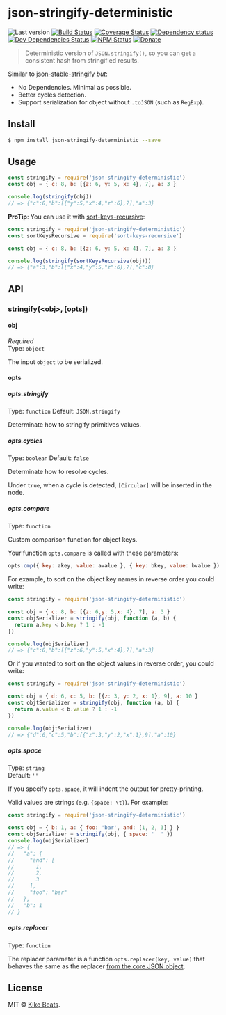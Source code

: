# json-stringify-deterministic

![Last version](https://img.shields.io/github/tag/Kikobeats/json-stringify-deterministic.svg?style=flat-square)
[![Build Status](https://img.shields.io/travis/Kikobeats/json-stringify-deterministic/master.svg?style=flat-square)](https://travis-ci.org/Kikobeats/json-stringify-deterministic)
[![Coverage Status](https://img.shields.io/coveralls/Kikobeats/json-stringify-deterministic.svg?style=flat-square)](https://coveralls.io/github/Kikobeats/json-stringify-deterministic)
[![Dependency status](https://img.shields.io/david/Kikobeats/json-stringify-deterministic.svg?style=flat-square)](https://david-dm.org/Kikobeats/json-stringify-deterministic)
[![Dev Dependencies Status](https://img.shields.io/david/dev/Kikobeats/json-stringify-deterministic.svg?style=flat-square)](https://david-dm.org/Kikobeats/json-stringify-deterministic#info=devDependencies)
[![NPM Status](https://img.shields.io/npm/dm/json-stringify-deterministic.svg?style=flat-square)](https://www.npmjs.org/package/json-stringify-deterministic)
[![Donate](https://img.shields.io/badge/donate-paypal-blue.svg?style=flat-square)](https://paypal.me/Kikobeats)

> Deterministic version of `JSON.stringify()`, so you can get a consistent hash from stringified results.

Similar to [json-stable-stringify](https://github.com/substack/json-stable-stringify) *but*:

- No Dependencies. Minimal as possible.
- Better cycles detection.
- Support serialization for object without `.toJSON` (such as `RegExp`).

## Install

```bash
$ npm install json-stringify-deterministic --save
```

## Usage

```js
const stringify = require('json-stringify-deterministic')
const obj = { c: 8, b: [{z: 6, y: 5, x: 4}, 7], a: 3 }

console.log(stringify(obj))
// => {"c":8,"b":[{"y":5,"x":4,"z":6},7],"a":3}
```

**ProTip**: You can use it with [sort-keys-recursive](https://github.com/Kikobeats/sort-keys-recursive):

```js
const stringify = require('json-stringify-deterministic')
const sortKeysRecursive = require('sort-keys-recursive')

const obj = { c: 8, b: [{z: 6, y: 5, x: 4}, 7], a: 3 }

console.log(stringify(sortKeysRecursive(obj)))
// => {"a":3,"b":[{"x":4,"y":5,"z":6},7],"c":8}
```

## API

### stringify(&lt;obj&gt;, [opts])

#### obj

*Required*<br>
Type: `object`

The input `object` to be serialized.

#### opts

##### opts.stringify

Type: `function`
Default: `JSON.stringify`

Determinate how to stringify primitives values.

##### opts.cycles

Type: `boolean`
Default: `false`

Determinate how to resolve cycles.

Under `true`, when a cycle is detected, `[Circular]` will be inserted in the node.

##### opts.compare

Type: `function`

Custom comparison function for object keys.

Your function `opts.compare` is called with these parameters:

``` js
opts.cmp({ key: akey, value: avalue }, { key: bkey, value: bvalue })
```

For example, to sort on the object key names in reverse order you could write:

``` js
const stringify = require('json-stringify-deterministic')

const obj = { c: 8, b: [{z: 6,y: 5,x: 4}, 7], a: 3 }
const objSerializer = stringify(obj, function (a, b) {
  return a.key < b.key ? 1 : -1
})

console.log(objSerializer)
// => {"c":8,"b":[{"z":6,"y":5,"x":4},7],"a":3}
```

Or if you wanted to sort on the object values in reverse order, you could write:

```js
const stringify = require('json-stringify-deterministic')

const obj = { d: 6, c: 5, b: [{z: 3, y: 2, x: 1}, 9], a: 10 }
const objtSerializer = stringify(obj, function (a, b) {
  return a.value < b.value ? 1 : -1
})

console.log(objtSerializer)
// => {"d":6,"c":5,"b":[{"z":3,"y":2,"x":1},9],"a":10}
```

##### opts.space

Type: `string`<br>
Default: `''`

If you specify `opts.space`, it will indent the output for pretty-printing.

Valid values are strings (e.g. `{space: \t}`). For example:

```js
const stringify = require('json-stringify-deterministic')

const obj = { b: 1, a: { foo: 'bar', and: [1, 2, 3] } }
const objSerializer = stringify(obj, { space: '  ' })
console.log(objSerializer)
// => {
//   "a": {
//     "and": [
//       1,
//       2,
//       3
//     ],
//     "foo": "bar"
//   },
//   "b": 1
// }
```

##### opts.replacer

Type: `function`<br>

The replacer parameter is a function `opts.replacer(key, value)` that behaves
the same as the replacer
[from the core JSON object](https://developer.mozilla.org/en-US/docs/Web/JavaScript/Guide/Using_native_JSON#The_replacer_parameter).

## License

MIT © [Kiko Beats](https://github.com/Kikobeats).
